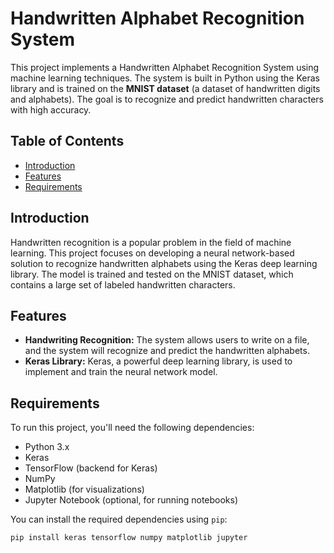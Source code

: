# Handwritten Alphabet Recognition System

This project implements a Handwritten Alphabet Recognition System using machine learning techniques. The system is built in Python using the Keras library and is trained on the **MNIST dataset** (a dataset of handwritten digits and alphabets). The goal is to recognize and predict handwritten characters with high accuracy.

## Table of Contents

- [Introduction](#introduction)
- [Features](#features)
- [Requirements](#requirements)

## Introduction

Handwritten recognition is a popular problem in the field of machine learning. This project focuses on developing a neural network-based solution to recognize handwritten alphabets using the Keras deep learning library. The model is trained and tested on the MNIST dataset, which contains a large set of labeled handwritten characters.

## Features

- **Handwriting Recognition:** The system allows users to write on a file, and the system will recognize and predict the handwritten alphabets.
- **Keras Library:** Keras, a powerful deep learning library, is used to implement and train the neural network model.
  
## Requirements

To run this project, you'll need the following dependencies:

- Python 3.x
- Keras
- TensorFlow (backend for Keras)
- NumPy
- Matplotlib (for visualizations)
- Jupyter Notebook (optional, for running notebooks)

You can install the required dependencies using `pip`:

```bash
pip install keras tensorflow numpy matplotlib jupyter
